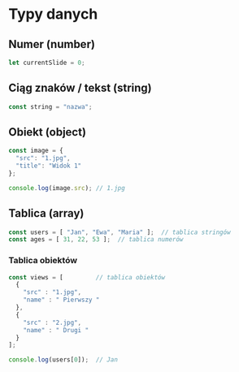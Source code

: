 # Typy danych
## Numer (number)
```js
let currentSlide = 0; 
```
## Ciąg znaków / tekst (string)
```js
const string = "nazwa";
```
## Obiekt (object)
```js
const image = {
  "src": "1.jpg",
  "title": "Widok 1"
};

console.log(image.src); // 1.jpg
```
## Tablica (array)
```js
const users = [ "Jan", "Ewa", "Maria" ];  // tablica stringów 
const ages = [ 31, 22, 53 ];  // tablica numerów
```

### Tablica obiektów
```js
const views = [ 		// tablica obiektów
  {
    "src" : "1.jpg",
    "name" : " Pierwszy "
  },
  {
    "src" : "2.jpg",
    "name" : " Drugi "
  }
];

console.log(users[0]);  // Jan
```